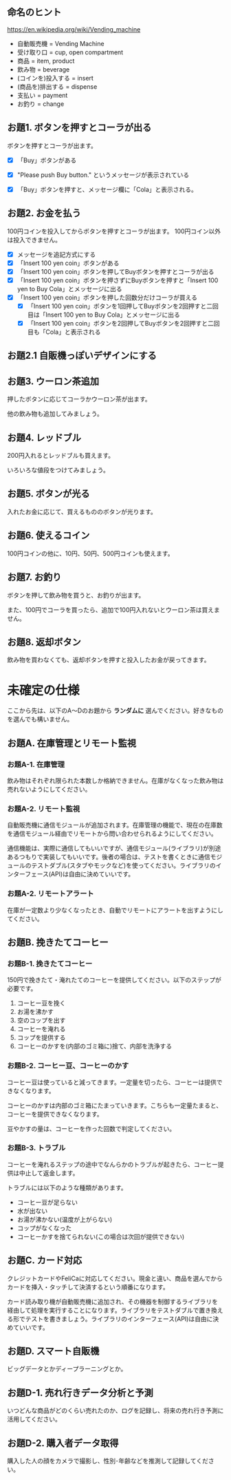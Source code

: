 ## 命名のヒント
https://en.wikipedia.org/wiki/Vending_machine
* 自動販売機 = Vending Machine
* 受け取り口 = cup, open compartment
* 商品 = item, product
* 飲み物 = beverage
* (コインを)投入する = insert
* (商品を)排出する = dispense
* 支払い = payment
* お釣り = change

## お題1. ボタンを押すとコーラが出る
ボタンを押すとコーラが出ます。

- [x] 「Buy」ボタンがある
- [x] "Please push Buy button." というメッセージが表示されている
- [x] 「Buy」ボタンを押すと、メッセージ欄に「Cola」と表示される。 


## お題2. お金を払う

100円コインを投入してからボタンを押すとコーラが出ます。
100円コイン以外は投入できません。

- [x] メッセージを追記方式にする
- [x] 「Insert 100 yen coin」ボタンがある
- [x] 「Insert 100 yen coin」ボタンを押してBuyボタンを押すとコーラが出る
- [x] 「Insert 100 yen coin」ボタンを押さずにBuyボタンを押すと「Insert 100 yen to Buy Cola」とメッセージに出る
- [x] 「Insert 100 yen coin」ボタンを押した回数分だけコーラが買える
  - [x] 「Insert 100 yen coin」ボタンを1回押してBuyボタンを2回押すと二回目は「Insert 100 yen to Buy Cola」とメッセージに出る
  - [x] 「Insert 100 yen coin」ボタンを2回押してBuyボタンを2回押すと二回目も「Cola」と表示される

## お題2.1 自販機っぽいデザインにする


## お題3. ウーロン茶追加

押したボタンに応じてコーラかウーロン茶が出ます。

他の飲み物も追加してみましょう。

## お題4. レッドブル

200円入れるとレッドブルも買えます。

いろいろな値段をつけてみましょう。

## お題5. ボタンが光る

入れたお金に応じて、買えるもののボタンが光ります。

## お題6. 使えるコイン

100円コインの他に、10円、50円、500円コインも使えます。

## お題7. お釣り

ボタンを押して飲み物を買うと、お釣りが出ます。

また、100円でコーラを買ったら、追加で100円入れないとウーロン茶は買えません。

## お題8. 返却ボタン

飲み物を買わなくても、返却ボタンを押すと投入したお金が戻ってきます。

# 未確定の仕様

ここから先は、以下のA～Dのお題から __ランダムに__ 選んでください。好きなものを選んでも構いません。

## お題A. 在庫管理とリモート監視

### お題A-1. 在庫管理

飲み物はそれぞれ限られた本数しか格納できません。在庫がなくなった飲み物は売れないようにしてください。

### お題A-2. リモート監視

自動販売機に通信モジュールが追加されます。在庫管理の機能で、現在の在庫数を通信モジュール経由でリモートから問い合わせられるようにしてください。

通信機能は、実際に通信してもいいですが、通信モジュール(ライブラリ)が別途あるつもりで実装してもいいです。後者の場合は、テストを書くときに通信モジュールのテストダブル(スタブやモックなど)を使ってください。ライブラリのインターフェース(API)は自由に決めていいです。

### お題A-2. リモートアラート

在庫が一定数より少なくなったとき、自動でリモートにアラートを出すようにしてください。

## お題B. 挽きたてコーヒー

### お題B-1. 挽きたてコーヒー

150円で挽きたて・淹れたてのコーヒーを提供してください。以下のステップが必要です。

1. コーヒー豆を挽く
2. お湯を沸かす
3. 空のコップを出す
4. コーヒーを淹れる
5. コップを提供する
6. コーヒーのかすを(内部のゴミ箱に)捨て、内部を洗浄する

### お題B-2. コーヒー豆、コーヒーのかす

コーヒー豆は使っていると減ってきます。一定量を切ったら、コーヒーは提供できなくなります。

コーヒーのかすは内部のゴミ箱にたまっていきます。こちらも一定量たまると、コーヒーを提供できなくなります。

豆やかすの量は、コーヒーを作った回数で判定してください。

### お題B-3. トラブル

コーヒーを淹れるステップの途中でなんらかのトラブルが起きたら、コーヒー提供は中止して返金します。

トラブルには以下のような種類があります。

* コーヒー豆が足らない
* 水が出ない
* お湯が沸かない(温度が上がらない)
* コップがなくなった
* コーヒーかすを捨てられない(この場合は次回が提供できない)

## お題C. カード対応

クレジットカードやFeliCaに対応してください。現金と違い、商品を選んでからカードを挿入・タッチして決済するという順番になります。

カード読み取り機が自動販売機に追加され、その機器を制御するライブラリを経由して処理を実行することになります。ライブラリをテストダブルで置き換える形でテストを書きましょう。ライブラリのインターフェース(API)は自由に決めていいです。

## お題D. スマート自販機

ビッグデータとかディープラーニングとか。

## お題D-1. 売れ行きデータ分析と予測

いつどんな商品がどのくらい売れたのか、ログを記録し、将来の売れ行き予測に活用してください。

## お題D-2. 購入者データ取得

購入した人の顔をカメラで撮影し、性別･年齢などを推測して記録してください。





